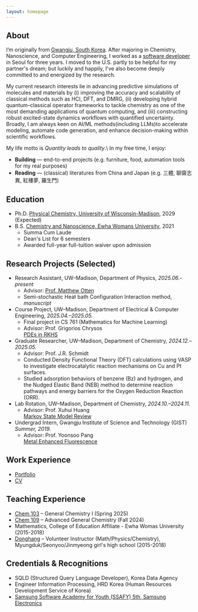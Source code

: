 ```yaml
---
layout: homepage
---
```

## About

I’m originally from [Gwangju, South Korea](https://en.wikipedia.org/wiki/Gwangju). After majoring in Chemistry, Nanoscience, and Computer Engineering, I worked as a [software developer](./assets/Portfolio.pdf) in Seoul for three years. I moved to the U.S. partly to be helpful for my partner's dream; but luckily and happily, I've also become deeply committed to and energized by the research.

My current research interests lie in advancing predictive simulations of molecules and materials by (i) improving the accuracy and scalability of classical methods such as HCI, DFT, and DMRG, (ii) developing hybrid quantum–classical operator frameworks to tackle chemistry as one of the most demanding applications of quantum computing, and (iii) constructing robust excited-state dynamics workflows with quantified uncertainty. Broadly, I am always keen on AI/ML methods(including LLMs)to accelerate modeling, automate code generation, and enhance decision-making within scientific workflows.

My life motto is *Quantity leads to quality*.\\
In my free time, I enjoy:
- **Building** — end-to-end projects (e.g. furniture, food, automation tools for my real purposes)
- **Reading** — (classical) literatures from China and Japan (e.g. 三體, 聊齋志異, 紅樓夢, 羅生門)

## Education
* Ph.D. [Physical Chemistry, University of Wisconsin-Madison](https://chem.wisc.edu/theoretical-computational/), 2029 (Expected)
* B.S. [Chemistry and Nanoscience, Ewha Womans University](https://myr.ewha.ac.kr/engchem/index.do), 2021
  * Summa Cum Laude
  * Dean's List for 6 semesters
  * Awarded full-year full-tuition waiver upon admission

## Research Projects (Selected)
- Research Assistant, UW–Madison, Department of Physics, *2025.06.- present*
  - Advisor: [Prof. Matthew Otten](https://otten.physics.wisc.edu)
  - Semi-stochastic Heat bath Configuration Interaction method, *manuscript*
- Course Project, UW–Madison, Department of Electrical & Computer Engineering, *2025.04.–2025.05.*
  - Final project in CS 761 (Mathematics for Machine Learning)
  - Advisor: Prof. Grigorios Chrysos  
  [PDEs in RKHS](./assets/PDE_RKHS.pdf)
- Graduate Researcher, UW–Madison, Department of Chemistry, *2024.12.–2025.05.*
  - Advisor: Prof. J.R. Schmidt  
  - Conducted Density Functional Theory (DFT) calculations using VASP to investigate electrocatalytic reaction mechanisms on Cu and Pt surfaces.
  - Studied adsorption behaviors of benzene (Bz) and hydrogen, and the Nudged Elastic Band (NEB) method to determine reaction pathways and energy barriers for the Oxygen Reduction Reaction (ORR).
- Lab Rotation, UW–Madison, Department of Chemistry, *2024.10.–2024.11.*  
  - Advisor: Prof. Xuhui Huang  
  [Markov State Model Review](./assets/MSM.pdf)
- Undergrad Intern, Gwangju Institute of Science and Technology (GIST) *Summer, 2019.*
  - Advisor: Prof. Yoonsoo Pang  
  [Metal Enhanced Fluorescence](./assets/MEF_THEORY.pdf)


## Work Experience
- [Portfolio](./assets/Portfolio.pdf)
- [CV](https://www.linkedin.com/in/haejung-koh/)

## Teaching Experience
- [Chem 103](https://guide.wisc.edu/courses/chem/) – General Chemistry I (Spring 2025)  
- [Chem 109](https://guide.wisc.edu/courses/chem/) – Advanced General Chemistry (Fall 2024) 
- Mathematics, College of Education Affiliate - Ewha Womas University (2015-2018)
- [Donghang](https://www.donghaeng.seoul.kr/main.do) – Volunteer Instructor (Math/Physics/Chemistry), Myungduk/Seonyoo/Jinmyeong girl's high school (2015-2018)

## Credentials & Recognitions
* SQLD (Structured Query Language Developer), Korea Data Agency
* Engineer Information Processing, HRD Korea (Human Resources Development Service of Korea)
* [Samsung Software Academy for Youth (SSAFY) 5th, Samsung Electronics](https://csr.samsung.com/en/program/samsung-sw-academy-for-youth)